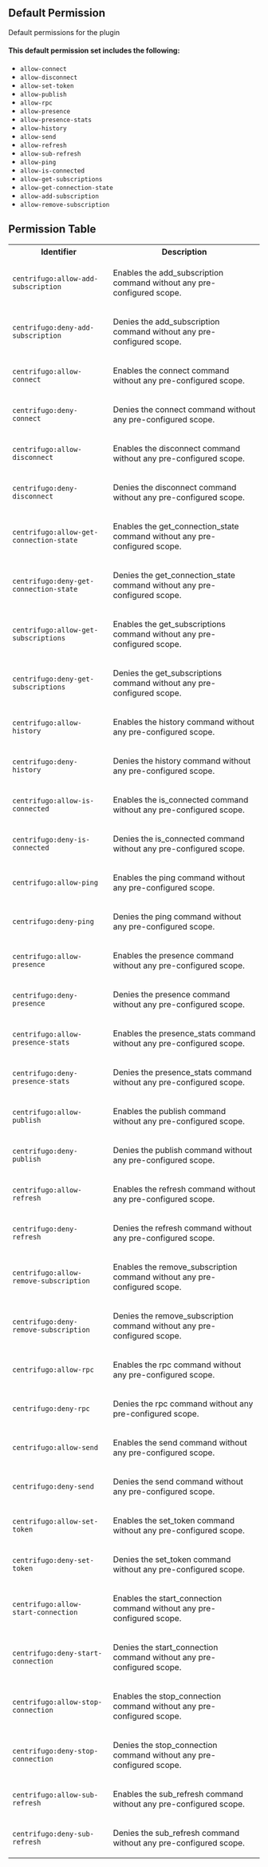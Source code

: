 ## Default Permission

Default permissions for the plugin

#### This default permission set includes the following:

- `allow-connect`
- `allow-disconnect`
- `allow-set-token`
- `allow-publish`
- `allow-rpc`
- `allow-presence`
- `allow-presence-stats`
- `allow-history`
- `allow-send`
- `allow-refresh`
- `allow-sub-refresh`
- `allow-ping`
- `allow-is-connected`
- `allow-get-subscriptions`
- `allow-get-connection-state`
- `allow-add-subscription`
- `allow-remove-subscription`

## Permission Table

<table>
<tr>
<th>Identifier</th>
<th>Description</th>
</tr>


<tr>
<td>

`centrifugo:allow-add-subscription`

</td>
<td>

Enables the add_subscription command without any pre-configured scope.

</td>
</tr>

<tr>
<td>

`centrifugo:deny-add-subscription`

</td>
<td>

Denies the add_subscription command without any pre-configured scope.

</td>
</tr>

<tr>
<td>

`centrifugo:allow-connect`

</td>
<td>

Enables the connect command without any pre-configured scope.

</td>
</tr>

<tr>
<td>

`centrifugo:deny-connect`

</td>
<td>

Denies the connect command without any pre-configured scope.

</td>
</tr>

<tr>
<td>

`centrifugo:allow-disconnect`

</td>
<td>

Enables the disconnect command without any pre-configured scope.

</td>
</tr>

<tr>
<td>

`centrifugo:deny-disconnect`

</td>
<td>

Denies the disconnect command without any pre-configured scope.

</td>
</tr>

<tr>
<td>

`centrifugo:allow-get-connection-state`

</td>
<td>

Enables the get_connection_state command without any pre-configured scope.

</td>
</tr>

<tr>
<td>

`centrifugo:deny-get-connection-state`

</td>
<td>

Denies the get_connection_state command without any pre-configured scope.

</td>
</tr>

<tr>
<td>

`centrifugo:allow-get-subscriptions`

</td>
<td>

Enables the get_subscriptions command without any pre-configured scope.

</td>
</tr>

<tr>
<td>

`centrifugo:deny-get-subscriptions`

</td>
<td>

Denies the get_subscriptions command without any pre-configured scope.

</td>
</tr>

<tr>
<td>

`centrifugo:allow-history`

</td>
<td>

Enables the history command without any pre-configured scope.

</td>
</tr>

<tr>
<td>

`centrifugo:deny-history`

</td>
<td>

Denies the history command without any pre-configured scope.

</td>
</tr>

<tr>
<td>

`centrifugo:allow-is-connected`

</td>
<td>

Enables the is_connected command without any pre-configured scope.

</td>
</tr>

<tr>
<td>

`centrifugo:deny-is-connected`

</td>
<td>

Denies the is_connected command without any pre-configured scope.

</td>
</tr>

<tr>
<td>

`centrifugo:allow-ping`

</td>
<td>

Enables the ping command without any pre-configured scope.

</td>
</tr>

<tr>
<td>

`centrifugo:deny-ping`

</td>
<td>

Denies the ping command without any pre-configured scope.

</td>
</tr>

<tr>
<td>

`centrifugo:allow-presence`

</td>
<td>

Enables the presence command without any pre-configured scope.

</td>
</tr>

<tr>
<td>

`centrifugo:deny-presence`

</td>
<td>

Denies the presence command without any pre-configured scope.

</td>
</tr>

<tr>
<td>

`centrifugo:allow-presence-stats`

</td>
<td>

Enables the presence_stats command without any pre-configured scope.

</td>
</tr>

<tr>
<td>

`centrifugo:deny-presence-stats`

</td>
<td>

Denies the presence_stats command without any pre-configured scope.

</td>
</tr>

<tr>
<td>

`centrifugo:allow-publish`

</td>
<td>

Enables the publish command without any pre-configured scope.

</td>
</tr>

<tr>
<td>

`centrifugo:deny-publish`

</td>
<td>

Denies the publish command without any pre-configured scope.

</td>
</tr>

<tr>
<td>

`centrifugo:allow-refresh`

</td>
<td>

Enables the refresh command without any pre-configured scope.

</td>
</tr>

<tr>
<td>

`centrifugo:deny-refresh`

</td>
<td>

Denies the refresh command without any pre-configured scope.

</td>
</tr>

<tr>
<td>

`centrifugo:allow-remove-subscription`

</td>
<td>

Enables the remove_subscription command without any pre-configured scope.

</td>
</tr>

<tr>
<td>

`centrifugo:deny-remove-subscription`

</td>
<td>

Denies the remove_subscription command without any pre-configured scope.

</td>
</tr>

<tr>
<td>

`centrifugo:allow-rpc`

</td>
<td>

Enables the rpc command without any pre-configured scope.

</td>
</tr>

<tr>
<td>

`centrifugo:deny-rpc`

</td>
<td>

Denies the rpc command without any pre-configured scope.

</td>
</tr>

<tr>
<td>

`centrifugo:allow-send`

</td>
<td>

Enables the send command without any pre-configured scope.

</td>
</tr>

<tr>
<td>

`centrifugo:deny-send`

</td>
<td>

Denies the send command without any pre-configured scope.

</td>
</tr>

<tr>
<td>

`centrifugo:allow-set-token`

</td>
<td>

Enables the set_token command without any pre-configured scope.

</td>
</tr>

<tr>
<td>

`centrifugo:deny-set-token`

</td>
<td>

Denies the set_token command without any pre-configured scope.

</td>
</tr>

<tr>
<td>

`centrifugo:allow-start-connection`

</td>
<td>

Enables the start_connection command without any pre-configured scope.

</td>
</tr>

<tr>
<td>

`centrifugo:deny-start-connection`

</td>
<td>

Denies the start_connection command without any pre-configured scope.

</td>
</tr>

<tr>
<td>

`centrifugo:allow-stop-connection`

</td>
<td>

Enables the stop_connection command without any pre-configured scope.

</td>
</tr>

<tr>
<td>

`centrifugo:deny-stop-connection`

</td>
<td>

Denies the stop_connection command without any pre-configured scope.

</td>
</tr>

<tr>
<td>

`centrifugo:allow-sub-refresh`

</td>
<td>

Enables the sub_refresh command without any pre-configured scope.

</td>
</tr>

<tr>
<td>

`centrifugo:deny-sub-refresh`

</td>
<td>

Denies the sub_refresh command without any pre-configured scope.

</td>
</tr>
</table>
